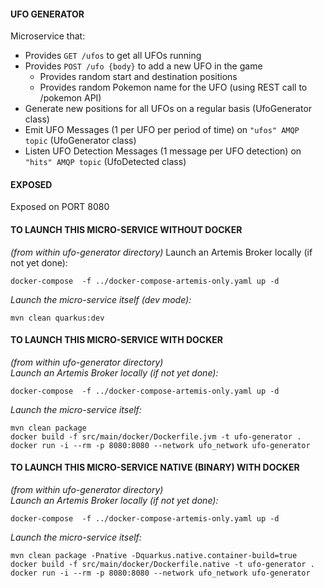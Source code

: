 #### UFO GENERATOR  
Microservice that:  
  
- Provides `GET /ufos` to get all UFOs running  
- Provides `POST /ufo {body}` to add a new UFO in the game   
  - Provides random start and destination positions  
  - Provides random Pokemon name for the UFO (using REST call to /pokemon API)  
- Generate new positions for all UFOs on a regular basis (UfoGenerator class)  
- Emit UFO Messages (1 per UFO per period of time) on `"ufos" AMQP topic` (UfoGenerator class)  
- Listen UFO Detection Messages (1 message per UFO detection) on `"hits" AMQP topic` (UfoDetected class)  
  
#### EXPOSED  
Exposed on PORT 8080  
  
#### TO LAUNCH THIS MICRO-SERVICE WITHOUT DOCKER  
*(from within ufo-generator directory)*
Launch an Artemis Broker locally (if not yet done): 
  
`docker-compose  -f ../docker-compose-artemis-only.yaml up -d`  
  
_Launch the micro-service itself (dev mode):_  
  
`mvn clean quarkus:dev`  
  
  
#### TO LAUNCH THIS MICRO-SERVICE WITH DOCKER
*(from within ufo-generator directory)*  
_Launch an Artemis Broker locally (if not yet done):_  
  
`docker-compose  -f ../docker-compose-artemis-only.yaml up -d`  
  
_Launch the micro-service itself:_  
  

    mvn clean package
    docker build -f src/main/docker/Dockerfile.jvm -t ufo-generator .
    docker run -i --rm -p 8080:8080 --network ufo_network ufo-generator

#### TO LAUNCH THIS MICRO-SERVICE NATIVE (BINARY) WITH DOCKER  
*(from within ufo-generator directory)*  
_Launch an Artemis Broker locally (if not yet done):_  
  
`docker-compose  -f ../docker-compose-artemis-only.yaml up -d`  
  
_Launch the micro-service itself:_  
  

    mvn clean package -Pnative -Dquarkus.native.container-build=true
    docker build -f src/main/docker/Dockerfile.native -t ufo-generator .
    docker run -i --rm -p 8080:8080 --network ufo_network ufo-generator
